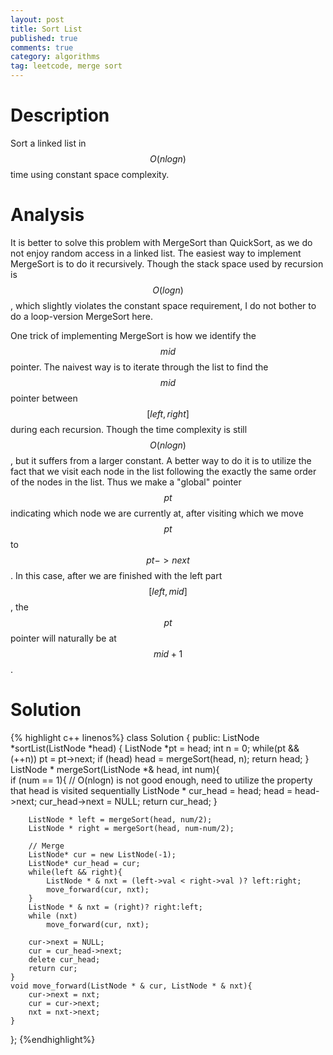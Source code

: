 ```yaml
---
layout: post
title: Sort List
published: true
comments: true
category: algorithms
tag: leetcode, merge sort
---
```


# Description

Sort a linked list in $$O(n log n)$$ time using constant space complexity.

# Analysis

It is better to solve this problem with MergeSort than QuickSort, as we do not enjoy random access in a linked list. The easiest way to implement MergeSort is to do it recursively. Though the stack space used by recursion is $$O(logn)$$, which slightly violates the constant space requirement, I do not bother to do a loop-version MergeSort here.


One trick of implementing MergeSort is how we identify the $$mid$$ pointer. The naivest way is to iterate through the list to find the $$mid$$ pointer between $$[left, right]$$ during each recursion. Though the time complexity is still $$O(nlogn)$$, but it suffers from a larger constant. A better way to do it is to utilize the fact that we visit each node in the list following the exactly the same order of the nodes in the list. Thus we make a "global" pointer $$pt$$ indicating which node we are currently at, after visiting which we move $$pt$$ to $$pt->next$$. In this case, after we are finished with the left part $$[left, mid]$$, the $$pt$$ pointer will naturally be at $$mid+1$$.

# Solution 

{% highlight c++ linenos%}
class Solution {
public:
    ListNode *sortList(ListNode *head) {
        ListNode *pt = head;
        int n = 0;
        while(pt && (++n))
            pt = pt->next;
        if (head)
            head = mergeSort(head, n);
        return head;
    }
    ListNode * mergeSort(ListNode *& head, int num){        
        if (num == 1){ // O(nlogn) is not good enough, need to utilize the property that head is visited sequentially
            ListNode * cur_head = head;
            head = head->next;
            cur_head->next = NULL;
            return cur_head;
        }

        ListNode * left = mergeSort(head, num/2);
        ListNode * right = mergeSort(head, num-num/2);
        
        // Merge
        ListNode* cur = new ListNode(-1);
        ListNode* cur_head = cur;
        while(left && right){
            ListNode * & nxt = (left->val < right->val )? left:right;
            move_forward(cur, nxt);
        }
        ListNode * & nxt = (right)? right:left;        
        while (nxt)
            move_forward(cur, nxt);        
        
        cur->next = NULL;
        cur = cur_head->next;
        delete cur_head;
        return cur;
    }
    void move_forward(ListNode * & cur, ListNode * & nxt){
        cur->next = nxt;
        cur = cur->next;
        nxt = nxt->next;        
    }
};
{%endhighlight%}